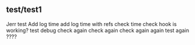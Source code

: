 ## test/test1
Jerr test
Add log time
add log time with refs
check time
check hook is working?
test debug
check again
check again
check again
again
test again
????